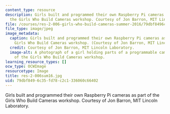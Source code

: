 ```yaml
---
content_type: resource
description: Girls built and programmed their own Raspberry Pi cameras as part of
  the Girls Who Build Cameras workshop. Courtesy of Jon Barron, MIT Lincoln Laboratory.
file: /courses/res-2-006-girls-who-build-cameras-summer-2016/79dbf8496c35fd78c2c1336060c66402_res-2-006sum16.jpg
file_type: image/jpeg
image_metadata:
  caption: Girls built and programmed their own Raspberry Pi cameras as part of the
    Girls Who Build Cameras workshop. (Courtesy of Jon Barron, MIT Lincoln Laboratory.)
  credit: Courtesy of Jon Barron, MIT Lincoln Laboratory.
  image-alt: A photograph of a girl holding parts of a programmable camera as part
    of the Girls Who Build Cameras workshop.
learning_resource_types: []
ocw_type: OCWImage
resourcetype: Image
title: res-2-006sum16.jpg
uid: 79dbf849-6c35-fd78-c2c1-336060c66402
---
```

Girls built and programmed their own Raspberry Pi cameras as part of the Girls Who Build Cameras workshop. Courtesy of Jon Barron, MIT Lincoln Laboratory.

